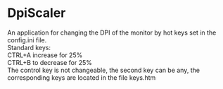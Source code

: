 # DpiScaler
An application for changing the DPI of the monitor by hot keys set in the config.ini file. <br />
Standard keys: <br />
CTRL+A increase for 25% <br />
CTRL+B to decrease for 25% <br />
The control key is not changeable, the second key can be any, the corresponding keys are located in the file keys.htm
